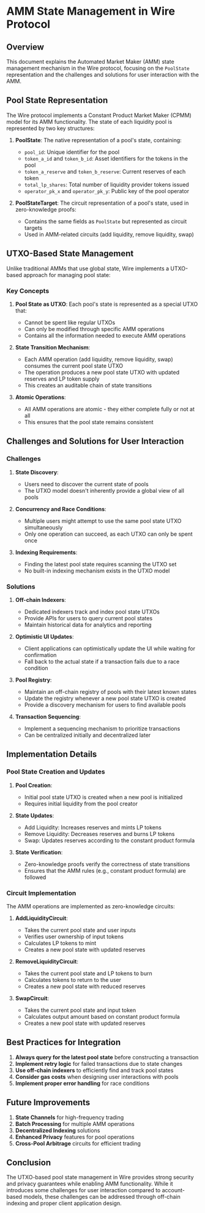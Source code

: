 # AMM State Management in Wire Protocol

## Overview

This document explains the Automated Market Maker (AMM) state management mechanism in the Wire protocol, focusing on the `PoolState` representation and the challenges and solutions for user interaction with the AMM.

## Pool State Representation

The Wire protocol implements a Constant Product Market Maker (CPMM) model for its AMM functionality. The state of each liquidity pool is represented by two key structures:

1. **PoolState**: The native representation of a pool's state, containing:
   - `pool_id`: Unique identifier for the pool
   - `token_a_id` and `token_b_id`: Asset identifiers for the tokens in the pool
   - `token_a_reserve` and `token_b_reserve`: Current reserves of each token
   - `total_lp_shares`: Total number of liquidity provider tokens issued
   - `operator_pk_x` and `operator_pk_y`: Public key of the pool operator

2. **PoolStateTarget**: The circuit representation of a pool's state, used in zero-knowledge proofs:
   - Contains the same fields as `PoolState` but represented as circuit targets
   - Used in AMM-related circuits (add liquidity, remove liquidity, swap)

## UTXO-Based State Management

Unlike traditional AMMs that use global state, Wire implements a UTXO-based approach for managing pool state:

### Key Concepts

1. **Pool State as UTXO**: Each pool's state is represented as a special UTXO that:
   - Cannot be spent like regular UTXOs
   - Can only be modified through specific AMM operations
   - Contains all the information needed to execute AMM operations

2. **State Transition Mechanism**:
   - Each AMM operation (add liquidity, remove liquidity, swap) consumes the current pool state UTXO
   - The operation produces a new pool state UTXO with updated reserves and LP token supply
   - This creates an auditable chain of state transitions

3. **Atomic Operations**:
   - All AMM operations are atomic - they either complete fully or not at all
   - This ensures that the pool state remains consistent

## Challenges and Solutions for User Interaction

### Challenges

1. **State Discovery**:
   - Users need to discover the current state of pools
   - The UTXO model doesn't inherently provide a global view of all pools

2. **Concurrency and Race Conditions**:
   - Multiple users might attempt to use the same pool state UTXO simultaneously
   - Only one operation can succeed, as each UTXO can only be spent once

3. **Indexing Requirements**:
   - Finding the latest pool state requires scanning the UTXO set
   - No built-in indexing mechanism exists in the UTXO model

### Solutions

1. **Off-chain Indexers**:
   - Dedicated indexers track and index pool state UTXOs
   - Provide APIs for users to query current pool states
   - Maintain historical data for analytics and reporting

2. **Optimistic UI Updates**:
   - Client applications can optimistically update the UI while waiting for confirmation
   - Fall back to the actual state if a transaction fails due to a race condition

3. **Pool Registry**:
   - Maintain an off-chain registry of pools with their latest known states
   - Update the registry whenever a new pool state UTXO is created
   - Provide a discovery mechanism for users to find available pools

4. **Transaction Sequencing**:
   - Implement a sequencing mechanism to prioritize transactions
   - Can be centralized initially and decentralized later

## Implementation Details

### Pool State Creation and Updates

1. **Pool Creation**:
   - Initial pool state UTXO is created when a new pool is initialized
   - Requires initial liquidity from the pool creator

2. **State Updates**:
   - Add Liquidity: Increases reserves and mints LP tokens
   - Remove Liquidity: Decreases reserves and burns LP tokens
   - Swap: Updates reserves according to the constant product formula

3. **State Verification**:
   - Zero-knowledge proofs verify the correctness of state transitions
   - Ensures that the AMM rules (e.g., constant product formula) are followed

### Circuit Implementation

The AMM operations are implemented as zero-knowledge circuits:

1. **AddLiquidityCircuit**:
   - Takes the current pool state and user inputs
   - Verifies user ownership of input tokens
   - Calculates LP tokens to mint
   - Creates a new pool state with updated reserves

2. **RemoveLiquidityCircuit**:
   - Takes the current pool state and LP tokens to burn
   - Calculates tokens to return to the user
   - Creates a new pool state with reduced reserves

3. **SwapCircuit**:
   - Takes the current pool state and input token
   - Calculates output amount based on constant product formula
   - Creates a new pool state with updated reserves

## Best Practices for Integration

1. **Always query for the latest pool state** before constructing a transaction
2. **Implement retry logic** for failed transactions due to state changes
3. **Use off-chain indexers** to efficiently find and track pool states
4. **Consider gas costs** when designing user interactions with pools
5. **Implement proper error handling** for race conditions

## Future Improvements

1. **State Channels** for high-frequency trading
2. **Batch Processing** for multiple AMM operations
3. **Decentralized Indexing** solutions
4. **Enhanced Privacy** features for pool operations
5. **Cross-Pool Arbitrage** circuits for efficient trading

## Conclusion

The UTXO-based pool state management in Wire provides strong security and privacy guarantees while enabling AMM functionality. While it introduces some challenges for user interaction compared to account-based models, these challenges can be addressed through off-chain indexing and proper client application design.
